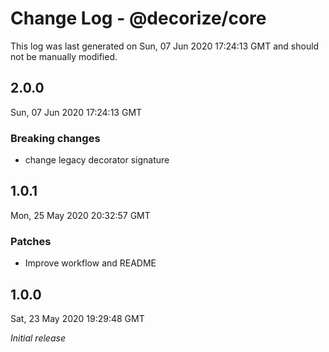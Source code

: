 # Change Log - @decorize/core

This log was last generated on Sun, 07 Jun 2020 17:24:13 GMT and should not be manually modified.

## 2.0.0
Sun, 07 Jun 2020 17:24:13 GMT

### Breaking changes

- change legacy decorator signature

## 1.0.1
Mon, 25 May 2020 20:32:57 GMT

### Patches

- Improve workflow and README

## 1.0.0
Sat, 23 May 2020 19:29:48 GMT

*Initial release*

